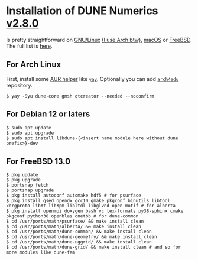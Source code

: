 # Installation of DUNE Numerics [v2.8.0](https://dune-project.org/releases/2.8.0)

Is pretty straightforward on [GNU/Linux](https://www.gnu.org/gnu/linux-and-gnu.html) [(I use Arch btw)](https://wiki.archlinux.org/title/arch_is_the_best), [macOS](https://github.com/dune-copasi/homebrew-tap) or [FreeBSD](https://www.freebsd.org).
The full list is [here](https://repology.org/project/dune-common/packages).

## For Arch Linux

First, install some [AUR helper](https://wiki.archlinux.org/title/AUR_helpers) like [`yay`](https://github.com/Jguer/yay#installation).
Optionally you can add [`arch4edu`](https://wiki.archlinux.org/title/unofficial_user_repositories#arch4edu) repository.

```console
$ yay -Syu dune-core gmsh qtcreator --needed --noconfirm
```

## For Debian 12 or laters

```console
$ sudo apt update
$ sudo apt upgrade
$ sudo apt install libdune-{<insert name module here without dune prefix>}-dev
```

## For FreeBSD 13.0

```console
$ pkg update
$ pkg upgrade
$ portsnap fetch
$ portsnap upgrade
$ pkg install autoconf automake hdf5 # for psurface
$ pkg install gsed opendx gcc10 gmake pkgconf binutils libtool xorgproto libXt libXpm libltdl libglvnd open-motif # for alberta
$ pkg install openmpi doxygen bash vc tex-formats py38-sphinx cmake pkgconf python38 openblas onetbb # for dune-common
$ cd /usr/ports/math/psurface/ && make install clean
$ cd /usr/ports/math/alberta/ && make install clean
$ cd /usr/ports/math/dune-common/ && make install clean
$ cd /usr/ports/math/dune-geometry/ && make install clean
$ cd /usr/ports/math/dune-uggrid/ && make install clean
$ cd /usr/ports/math/dune-grid/ && make install clean # and so for more modules like dune-fem
```
